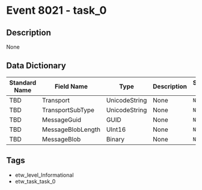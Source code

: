 # Event 8021 - task_0

## Description
None

## Data Dictionary
|Standard Name|Field Name|Type|Description|Sample Value|
|---|---|---|---|---|
|TBD|Transport|UnicodeString|None|`None`|
|TBD|TransportSubType|UnicodeString|None|`None`|
|TBD|MessageGuid|GUID|None|`None`|
|TBD|MessageBlobLength|UInt16|None|`None`|
|TBD|MessageBlob|Binary|None|`None`|

## Tags
* etw_level_Informational
* etw_task_task_0